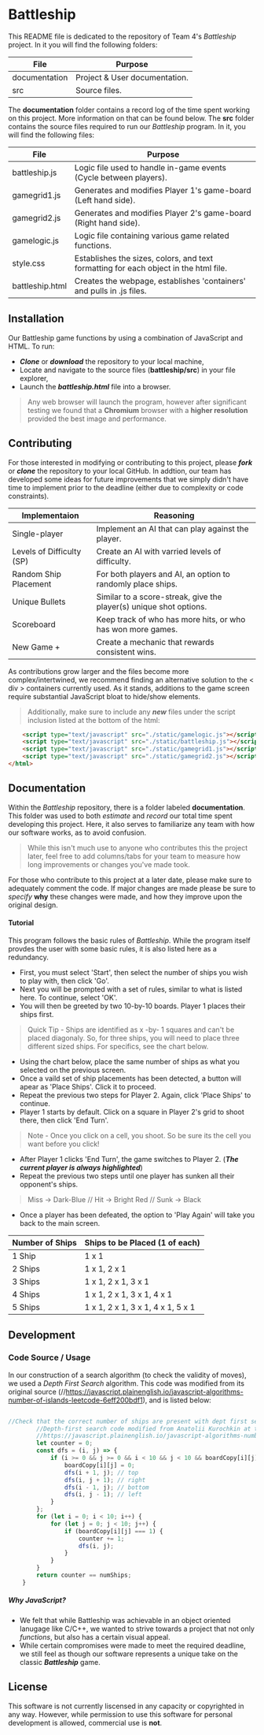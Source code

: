 # Battleship
This README file is dedicated to the repository of Team 4's _Battleship_ project. In it you will find the following folders:

| File | Purpose|
|------|--------|
| documentation | Project & User documentation. |
| src | Source files.  |

The **documentation** folder contains a record log of the time spent working on this project. More information on that can be found below. 
The **src** folder contains the source files required to run our _Battleship_ program. In it, you will find the following files:

| File | Purpose|
|------|--------|
| battleship.js | Logic file used to handle in-game events (Cycle between players). |
| gamegrid1.js | Generates and modifies Player 1's game-board (Left hand side). |
| gamegrid2.js | Generates and modifies Player 2's game-board (Right hand side). |
| gamelogic.js| Logic file containing various game related functions. |
| style.css | Establishes the sizes, colors, and text formatting for each object in the html file. |
| battleship.html | Creates the webpage, establishes 'containers' and pulls in .js files.  |


## Installation
Our Battleship game functions by using a combination of JavaScript and HTML. To run:
- _**Clone**_ or _**download**_ the repository to your local machine,
- Locate and navigate to the source files (**battleship/src**) in your file explorer,
- Launch the _**battleship.html**_ file into a browser.

> Any web browser will launch the program, however after significant testing we found that a **Chromium** browser with a **higher resolution** provided the best image and performance.

## Contributing
For those interested in modifying or contributing to this project, please _**fork**_ or _**clone**_ the repository to your local GitHub. 
In addtion, our team has developed some ideas for future improvements that we simply didn't have time to implement prior to the deadline (either due to complexity or code constraints).

| Implementaion | Reasoning |
|------|--------|
| Single-player | Implement an AI that can play against the player. |
| Levels of Difficulty (SP) | Create an AI with varried levels of difficulty. |
| Random Ship Placement | For both players and AI, an option to randomly place ships. |
| Unique Bullets | Similar to a score-streak, give the player(s) unique shot options. |
| Scoreboard | Keep track of who has more hits, or who has won more games. |
| New Game +| Create a mechanic that rewards consistent wins. |

As contributions grow larger and the files become more complex/intertwined, we recommend finding an alternative solution to the < div > containers currently used. As it stands, additions to the game screen require substantial JavaScript bloat to hide/show elements.


> Additionally, make sure to include any _**new**_ files under the script inclusion listed at the bottom of the html:

```html
    <script type="text/javascript" src="./static/gamelogic.js"></script>
    <script type="text/javascript" src="./static/battleship.js"></script>
    <script type="text/javascript" src="./static/gamegrid1.js"></script>
    <script type="text/javascript" src="./static/gamegrid2.js"></script>
</html>
```

## Documentation
Within the _Battleship_ repository, there is a folder labeled **documentation**. This folder was used to both _estimate_ and _record_ our total time spent developing this project. Here, it also serves to familiarize any team with how our software works, as to avoid confusion. 

> While this isn't much use to anyone who contributes this the project later, feel free to add columns/tabs for your team to measure how long improvements or changes you've made took.

For those who contribute to this project at a later date, please make sure to adequately comment the code. If major changes are made please be sure to _specify_ **why** these changes were made, and how they improve upon the original design.

#### Tutorial
This program follows the basic rules of _Battleship_. While the program itself provdes the user with some basic rules, it is also listed here as a redundancy. 
- First, you must select 'Start', then select the number of ships you wish to play with, then click 'Go'.
- Next  you will be prompted with a set of rules, similar to what is listed here. To continue, select 'OK'.
- You will then be greeted by two 10-by-10 boards. Player 1 places their ships first.

> Quick Tip - Ships are identified as x -by- 1 squares and can't be placed diagonaly. So, for three ships, you will need to place three different sized ships. For specifics, see the chart below.

- Using the chart below, place the same number of ships as what you selected on the previous screen. 
- Once a vaild set of ship placements has been detected, a button will apear as 'Place Ships'. Click it to proceed.
- Repeat the previous two steps for Player 2. Again, click 'Place Ships' to continue. 
- Player 1 starts by default. Click on a square in Player 2's grid to shoot there, then click 'End Turn'.

> Note - Once you click on a cell, you shoot. So be sure its the cell you want before you click!

- After Player 1 clicks 'End Turn', the game switches to Player 2. (_**The current player is always highlighted**_)
- Repeat the previous two steps until one player has sunken all their opponent's ships.

> Miss -> Dark-Blue // Hit -> Bright Red  // Sunk -> Black

- Once a player has been defeated, the option to 'Play Again' will take you back to the main screen.

| Number of Ships | Ships to be Placed (1 of each) |
|------|--------|
| 1 Ship | 1 x 1 |
| 2 Ships | 1 x 1, 2 x 1 |
| 3 Ships | 1 x 1, 2 x 1, 3 x 1 |
| 4 Ships | 1 x 1, 2 x 1, 3 x 1, 4 x 1 |
| 5 Ships | 1 x 1, 2 x 1, 3 x 1, 4 x 1, 5 x 1 |


## Development

### Code Source / Usage
In our construction of a search algorithm (to check the validity of moves), we used a _Depth First Search_ algorithm. This code was modified from its original source (//https://javascript.plainenglish.io/javascript-algorithms-number-of-islands-leetcode-6eff200bdf1), and is listed below:

```JavaScript

//Check that the correct number of ships are present with dept first search
        //Depth-first search code modified from Anatolii Kurochkin at the URL below
        //https://javascript.plainenglish.io/javascript-algorithms-number-of-islands-leetcode-6eff200bdf1
        let counter = 0;
        const dfs = (i, j) => {
            if (i >= 0 && j >= 0 && i < 10 && j < 10 && boardCopy[i][j] === 1) {
                boardCopy[i][j] = 0;
                dfs(i + 1, j); // top
                dfs(i, j + 1); // right
                dfs(i - 1, j); // bottom
                dfs(i, j - 1); // left
            }
        };
        for (let i = 0; i < 10; i++) {
            for (let j = 0; j < 10; j++) {
                if (boardCopy[i][j] === 1) {
                    counter += 1;
                    dfs(i, j);
                }
            }
        }
        return counter == numShips;
    }

```

##### Why JavaScript?
- We felt that while Battleship was achievable in an object oriented lanugage like C/C++, we wanted to strive towards a project that not only _functions_, but also has a certain visual appeal.
- While certain compromises were made to meet the required deadline, we still feel as though our software represents a unique take on the classic _**Battleship**_ game.


## License
This software is not currently liscensed in any capacity or copyrighted in any way. However, while permission to use this software for personal development is allowed, commercial use is **not**.
